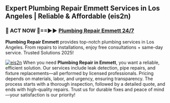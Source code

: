 ## Expert Plumbing Repair Emmett Services in Los Angeles | Reliable & Affordable (eis2n)  

<h3>🚿 ACT NOW 🌟==►► <a href="https://tinyurl.com/2ne6vx2x" rel="nofollow">Plumbing Repair Emmett 24/7</a></h3>

**Plumbing Repair Emmett** provides top-notch plumbing services in Los Angeles. From repairs to installations, enjoy free consultations + same-day service. Trusted Solutions 2025!

[![eis2n](https://i.imgur.com/4PFF4AK.jpeg)](https://tinyurl.com/2ne6vx2x)
When you need **Plumbing Repair in Emmett**, you want a reliable, efficient solution. Our services include leak detection, pipe repairs, and fixture replacements—all performed by licensed professionals. Pricing depends on materials, labor, and urgency, ensuring transparency. The process starts with a thorough inspection, followed by a detailed quote, and ends with high-quality repairs. Trust us for durable fixes and peace of mind—your satisfaction is our priority!